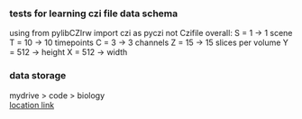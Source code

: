 ### tests for learning czi file data schema

using from pylibCZIrw import czi as pyczi
not Czifile
overall:
S = 1 → 1 scene
T = 10 → 10 timepoints
C = 3 → 3 channels
Z = 15 → 15 slices per volume
Y = 512 → height
X = 512 → width

### data storage

mydrive > code > biology
<br/>
<a href = "https://drive.google.com/drive/folders/1Eqcssc273RVy1VwyI8_q92myCDlL4ThM?usp=drive_link">location link</a>
